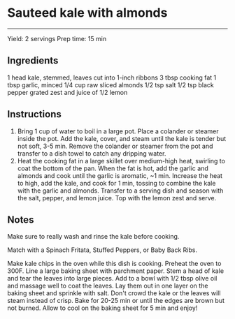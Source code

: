 # Sauteed kale with almonds
---
Yield: 2 servings
Prep time: 15 min

## Ingredients
1 head kale, stemmed, leaves cut into 1-inch ribbons
3 tbsp cooking fat
1 tbsp garlic, minced
1/4 cup raw sliced almonds
1/2 tsp salt
1/2 tsp black pepper
grated zest and juice of 1/2 lemon

## Instructions
1. Bring 1 cup of water to boil in a large pot. Place a colander or steamer inside the pot. Add the kale, cover, and steam until the kale is tender but not soft, 3-5 min. Remove the colander or steamer from the pot and transfer to a dish towel to catch any dripping water.
2. Heat the cooking fat in a large skillet over medium-high heat, swirling to coat the bottom of the pan. When the fat is hot, add the garlic and almonds and cook until the garlic is aromatic, ~1 min. Increase the heat to high, add the kale, and cook for 1 min, tossing to combine the kale with the garlic and almonds. Transfer to a serving dish and season with the salt, pepper, and lemon juice. Top with the lemon zest and serve.


## Notes

Make sure to really wash and rinse the kale before cooking.

Match with a Spinach Fritata, Stuffed Peppers, or Baby Back Ribs.

Make kale chips in the oven while this dish is cooking. Preheat the oven to 300F. Line a large baking sheet with parchment paper. Stem a head of kale and tear the leaves into large pieces. Add to a bowl with 1/2 tbsp olive oil and massage well to coat the leaves. Lay them out in one layer on the baking sheet and sprinkle with salt. Don't crowd the kale or the leaves will steam instead of crisp. Bake for 20-25 min or until the edges are brown but not burned. Allow to cool on the baking sheet for 5 min and enjoy!